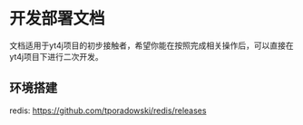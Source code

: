 # 开发部署文档

文档适用于yt4j项目的初步接触者，希望你能在按照完成相关操作后，可以直接在yt4j项目下进行二次开发。

## 环境搭建

redis: https://github.com/tporadowski/redis/releases

